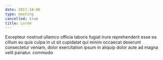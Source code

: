 ```yaml
---
date: 2017-10-06
type: meeting
cancelled: true
title: Lorem
---
```

Excepteur nostrud ullamco officia laboris fugiat irure reprehenderit esse ea cillum eu quis culpa in ut sit cupidatat qui minim occaecat deserunt consectetur veniam, dolor exercitation ipsum in aliquip dolor aute ad magna velit pariatur. commodo